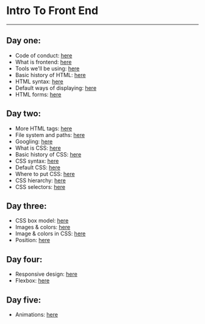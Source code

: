 # Intro To Front End

----------------------
## Day one:
  - Code of conduct: [here](https://github.com/Chelsea-Dover/introToFrontEnd/blob/master/Day_1/Code_of_Conduct.md)
  - What is frontend: [here](https://github.com/Chelsea-Dover/introToFrontEnd/blob/master/Day_1/About_fe_and_web.md)
  - Tools we'll be using: [here](https://github.com/Chelsea-Dover/introToFrontEnd/blob/master/Day_1/Tools.md)
  - Basic history of HTML: [here](https://github.com/Chelsea-Dover/introToFrontEnd/blob/master/Day_1/Basic_history_html.md)
  - HTML syntax: [here](https://github.com/Chelsea-Dover/introToFrontEnd/blob/master/Day_1/html_syntax.md)
  - Default ways of displaying: [here](https://github.com/Chelsea-Dover/introToFrontEnd/blob/master/Day_1/types_of_displaying_elements.md)
  - HTML forms: [here](https://github.com/Chelsea-Dover/introToFrontEnd/blob/master/Day_1/html_forms.md)

## Day two:
  - More HTML tags: [here](https://chelsea-dover.github.io/more_tags.html)
  - File system and paths: [here](https://github.com/Chelsea-Dover/introToFrontEnd/blob/master/Day_2/Filesystem_Paths.md)
  - Googling: [here](https://github.com/Chelsea-Dover/introToFrontEnd/blob/master/Day_2/googling.md)
  - What is CSS: [here](https://github.com/Chelsea-Dover/introToFrontEnd/blob/master/Day_2/What_is_css.md)
  - Basic history of CSS: [here](https://github.com/Chelsea-Dover/introToFrontEnd/blob/master/Day_2/Basic_history_css.md)
  - CSS syntax: [here](https://github.com/Chelsea-Dover/introToFrontEnd/blob/master/Day_2/css_syntax.md)
  - Default CSS: [here](https://github.com/Chelsea-Dover/introToFrontEnd/blob/master/Day_2/Default_css.md)
  - Where to put CSS: [here](https://github.com/Chelsea-Dover/introToFrontEnd/blob/master/Day_2/where_to_put_css.md)
  - CSS hierarchy: [here](https://github.com/Chelsea-Dover/introToFrontEnd/blob/master/Day_2/css_hierarchy.md)
  - CSS selectors: [here](https://www.w3schools.com/cssref/css_selectors.asp)


## Day three:
  - CSS box model: [here](https://github.com/Chelsea-Dover/introToFrontEnd/blob/master/Day_3/css_box_model.md)
  - Images & colors: [here](https://github.com/Chelsea-Dover/introToFrontEnd/blob/master/Day_3/images_colors.md)
  - Image & colors in CSS: [here]()
  - Position: [here](https://github.com/Chelsea-Dover/introToFrontEnd/blob/master/Day_3/position.md)

## Day four:
  - Responsive design: [here](https://github.com/Chelsea-Dover/introToFrontEnd/blob/master/Day_4/Responsive%20_Design.md)
  - Flexbox: [here](https://github.com/Chelsea-Dover/introToFrontEnd/blob/master/Day_4/flexbox.md)

## Day five:
  - Animations: [here](https://github.com/Chelsea-Dover/introToFrontEnd/tree/master/Day_5)
